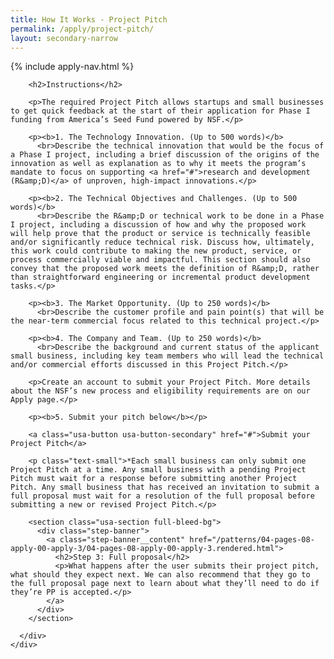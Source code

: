 ```yaml
---
title: How It Works - Project Pitch
permalink: /apply/project-pitch/
layout: secondary-narrow
---
```

{% include apply-nav.html %}

        <h2>Instructions</h2>

        <p>The required Project Pitch allows startups and small businesses to get quick feedback at the start of their application for Phase I funding from America’s Seed Fund powered by NSF.</p>

        <p><b>1. The Technology Innovation. (Up to 500 words)</b>
          <br>Describe the technical innovation that would be the focus of a Phase I project, including a brief discussion of the origins of the innovation as well as explanation as to why it meets the program’s mandate to focus on supporting <a href="#">research and development (R&amp;D)</a> of unproven, high-impact innovations.</p>

        <p><b>2. The Technical Objectives and Challenges. (Up to 500 words)</b>
          <br>Describe the R&amp;D or technical work to be done in a Phase I project, including a discussion of how and why the proposed work will help prove that the product or service is technically feasible and/or significantly reduce technical risk. Discuss how, ultimately, this work could contribute to making the new product, service, or process commercially viable and impactful. This section should also convey that the proposed work meets the definition of R&amp;D, rather than straightforward engineering or incremental product development tasks.</p>

        <p><b>3. The Market Opportunity. (Up to 250 words)</b>
          <br>Describe the customer profile and pain point(s) that will be the near-term commercial focus related to this technical project.</p>

        <p><b>4. The Company and Team. (Up to 250 words)</b>
          <br>Describe the background and current status of the applicant small business, including key team members who will lead the technical and/or commercial efforts discussed in this Project Pitch.</p>

        <p>Create an account to submit your Project Pitch. More details about the NSF’s new process and eligibility requirements are on our Apply page.</p>

        <p><b>5. Submit your pitch below</b></p>

        <a class="usa-button usa-button-secondary" href="#">Submit your Project Pitch</a>

        <p class="text-small">*Each small business can only submit one Project Pitch at a time. Any small business with a pending Project Pitch must wait for a response before submitting another Project Pitch. Any small business that has received an invitation to submit a full proposal must wait for a resolution of the full proposal before submitting a new or revised Project Pitch.</p>

        <section class="usa-section full-bleed-bg">
          <div class="step-banner">
            <a class="step-banner__content" href="/patterns/04-pages-08-apply-00-apply-3/04-pages-08-apply-00-apply-3.rendered.html">
              <h2>Step 3: Full proposal</h2>
              <p>What happens after the user submits their project pitch, what should they expect next. We can also recommend that they go to the full proposal page next to learn about what they’ll need to do if they’re PP is accepted.</p>
            </a>
          </div>
        </section>

      </div>
    </div>
